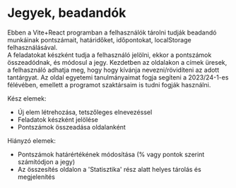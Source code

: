 # Jegyek, beadandók

Ebben a Vite+React programban a felhasználók tárolni tudják beadandó munkáinak pontszámait, határidőket, időpontokat, localStorage felhasználásával.<br />
A feladatokat készként tudja a felhasználó jelölni, ekkor a pontszámok összeadódnak, és módosul a jegy. Kezdetben az oldalakon a címek üresek, a felhasználó adhatja meg, hogy hogy kívánja nevezni/rövidíteni az adott tantárgyat.
Az oldal egyetemi tanulmányaimat fogja segíteni a 2023/24-1-es félévében, emellett a programot szaktársaim is tudni fogják használni.

Kész elemek:
- Új elem létrehozása, tetszőleges elnevezéssel
- Feladatok készként jelölése
- Pontszámok összeadása oldalanként

Hiányzó elemek:
- Pontszámok határértékének módosítása (% vagy pontok szerint számítódjon a jegy)
- Az összesítés oldalon a 'Statisztika' rész alatt helyes tárolás és megjelenítés
